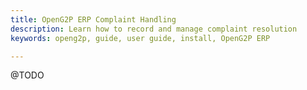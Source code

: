 ```yaml
---
title: OpenG2P ERP Complaint Handling
description: Learn how to record and manage complaint resolution
keywords: openg2p, guide, user guide, install, OpenG2P ERP

---
```


@TODO
